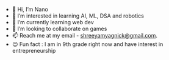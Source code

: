 - 👋 Hi, I’m Nano
- 👀 I’m interested in learning AI, ML, DSA and robotics
- 🌱 I’m currently learning web dev
- 💞️ I’m looking to collaborate on games
- 📫 Reach me at my email - shreeyamyagnick@gmail.com.
- 😉 Fun fact : I am in 9th grade right now and have interest in entrepreneurship
<!---
ShreeyamYagnick/ShreeyamYagnick is a ✨ special ✨ repository because its `README.md` (this file) appears on your GitHub profile.
You can click the Preview link to take a look at your changes.
--->
